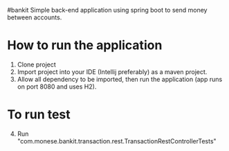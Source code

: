 #bankit
Simple back-end application using spring boot to send money between accounts.

# How to run the application

1. Clone project
2. Import project into your IDE (Intellij preferably) as a maven project.
3. Allow all dependency to be imported, then run the application (app runs on port 8080 and uses H2).

# To run test
4. Run "com.monese.bankit.transaction.rest.TransactionRestControllerTests"
